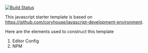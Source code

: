 [![Build Status](https://travis-ci.com/csprabala/js-starter-template.svg?branch=master)](https://travis-ci.com/csprabala/js-starter-template)

This javascript starter template is based on https://github.com/coryhouse/javascript-development-environment.

Here are the elements used to construct this template

1. Editor Config
2. NPM
